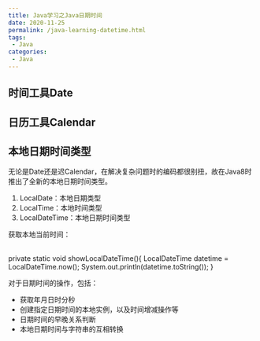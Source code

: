 ```yaml
---
title: Java学习之Java日期时间
date: 2020-11-25
permalink: /java-learning-datetime.html
tags:
 - Java
categories:
 - Java
---
```


## 时间工具Date

## 日历工具Calendar

## 本地日期时间类型

无论是Date还是迟Calendar，在解决复杂问题时的编码都很别扭，故在Java8时推出了全新的本地日期时间类型。

  1. LocalDate：本地日期类型
  2. LocalTime：本地时间类型
  3. LocalDateTime：本地日期时间类型

获取本地当前时间：


​    
    private static void showLocalDateTime(){
        LocalDateTime datetime = LocalDateTime.now();
        System.out.println(datetime.toString());
    }


对于日期时间的操作，包括：

  * 获取年月日时分秒
  * 创建指定日期时间的本地实例，以及时间增减操作等
  * 日期时间的早晚关系判断
  * 本地日期时间与字符串的互相转换

